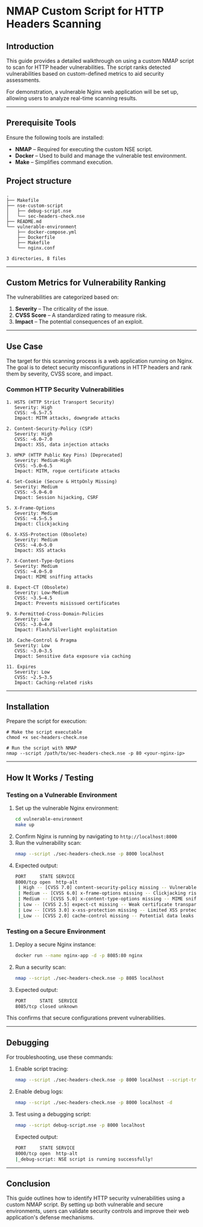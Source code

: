 # NMAP Custom Script for HTTP Headers Scanning

## Introduction
This guide provides a detailed walkthrough on using a custom NMAP script to scan for HTTP header vulnerabilities. The script ranks detected vulnerabilities based on custom-defined metrics to aid security assessments.

For demonstration, a vulnerable Nginx web application will be set up, allowing users to analyze real-time scanning results.

---
## Prerequisite Tools
Ensure the following tools are installed:
- **NMAP** – Required for executing the custom NSE script.
- **Docker** – Used to build and manage the vulnerable test environment.
- **Make** – Simplifies command execution.


## Project structure

```
.
├── Makefile
├── nse-custom-script
│   ├── debug-script.nse
│   └── sec-headers-check.nse
├── README.md
└── vulnerable-environment
    ├── docker-compose.yml
    ├── Dockerfile
    ├── Makefile
    └── nginx.conf

3 directories, 8 files

```

---
## Custom Metrics for Vulnerability Ranking
The vulnerabilities are categorized based on:
1. **Severity** – The criticality of the issue.
2. **CVSS Score** – A standardized rating to measure risk.
3. **Impact** – The potential consequences of an exploit.

---
## Use Case
The target for this scanning process is a web application running on Nginx. The goal is to detect security misconfigurations in HTTP headers and rank them by severity, CVSS score, and impact.

### **Common HTTP Security Vulnerabilities**
```
1. HSTS (HTTP Strict Transport Security)
   Severity: High
   CVSS: ~6.5–7.5
   Impact: MITM attacks, downgrade attacks

2. Content-Security-Policy (CSP)
   Severity: High
   CVSS: ~6.0–7.0
   Impact: XSS, data injection attacks

3. HPKP (HTTP Public Key Pins) [Deprecated]
   Severity: Medium-High
   CVSS: ~5.0–6.5
   Impact: MITM, rogue certificate attacks

4. Set-Cookie (Secure & HttpOnly Missing)
   Severity: Medium
   CVSS: ~5.0–6.0
   Impact: Session hijacking, CSRF

5. X-Frame-Options
   Severity: Medium
   CVSS: ~4.5–5.5
   Impact: Clickjacking

6. X-XSS-Protection (Obsolete)
   Severity: Medium
   CVSS: ~4.0–5.0
   Impact: XSS attacks

7. X-Content-Type-Options
   Severity: Medium
   CVSS: ~4.0–5.0
   Impact: MIME sniffing attacks

8. Expect-CT (Obsolete)
   Severity: Low-Medium
   CVSS: ~3.5–4.5
   Impact: Prevents misissued certificates

9. X-Permitted-Cross-Domain-Policies
   Severity: Low
   CVSS: ~3.0–4.0
   Impact: Flash/Silverlight exploitation

10. Cache-Control & Pragma
   Severity: Low
   CVSS: ~3.0–3.5
   Impact: Sensitive data exposure via caching

11. Expires
   Severity: Low
   CVSS: ~2.5–3.5
   Impact: Caching-related risks
```
---
## Installation
Prepare the script for execution:
```
# Make the script executable
chmod +x sec-headers-check.nse

# Run the script with NMAP
nmap --script /path/to/sec-headers-check.nse -p 80 <your-nginx-ip>
```

---
## How It Works / Testing
### **Testing on a Vulnerable Environment**
1. Set up the vulnerable Nginx environment:
   ```sh
   cd vulnerable-environment
   make up
   ```
2. Confirm Nginx is running by navigating to `http://localhost:8000`
3. Run the vulnerability scan:
   ```sh
   nmap --script ./sec-headers-check.nse -p 8000 localhost
   ```
4. Expected output:
   ```sh
   PORT     STATE SERVICE
   8000/tcp open  http-alt
    | High -- [CVSS 7.0] content-security-policy missing -- Vulnerable to XSS and data injection
    | Medium -- [CVSS 6.0] x-frame-options missing -- Clickjacking risk
    | Medium -- [CVSS 5.0] x-content-type-options missing -- MIME sniffing attack risk
    | Low -- [CVSS 2.5] expect-ct missing -- Weak certificate transparency enforcement
    | Low -- [CVSS 3.0] x-xss-protection missing -- Limited XSS protection
    |_Low -- [CVSS 2.0] cache-control missing -- Potential data leaks via cache
   ```

### **Testing on a Secure Environment**
1. Deploy a secure Nginx instance:
   ```sh
   docker run --name nginx-app -d -p 8085:80 nginx
   ```
2. Run a security scan:
   ```sh
   nmap --script ./sec-headers-check.nse -p 8085 localhost
   ```
3. Expected output:
   ```sh
   PORT     STATE  SERVICE
   8085/tcp closed unknown
   ```

This confirms that secure configurations prevent vulnerabilities.

---
## Debugging
For troubleshooting, use these commands:
1. Enable script tracing:
   ```sh
   nmap --script ./sec-headers-check.nse -p 8000 localhost --script-trace
   ```
2. Enable debug logs:
   ```sh
   nmap --script ./sec-headers-check.nse -p 8000 localhost -d
   ```
3. Test using a debugging script:
   ```sh
   nmap --script debug-script.nse -p 8000 localhost
   ```
   Expected output:
   ```sh
   PORT     STATE SERVICE
   8000/tcp open  http-alt
   |_debug-script: NSE script is running successfully!
   ```

---
## Conclusion
This guide outlines how to identify HTTP security vulnerabilities using a custom NMAP script. By setting up both vulnerable and secure environments, users can validate security controls and improve their web application's defense mechanisms.

